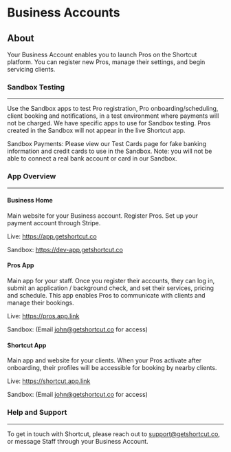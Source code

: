 # Business Accounts


## About

Your Business Account enables you to launch Pros on the Shortcut platform. You can register new Pros, manage their settings, and begin servicing clients.


### Sandbox Testing

***

Use the Sandbox apps to test Pro registration, Pro onboarding/scheduling, client booking and notifications, in a test environment where payments will not be charged. We have specific apps to use for Sandbox testing. Pros created in the Sandbox will not appear in the live  Shortcut app.

Sandbox Payments: Please view our Test Cards page for fake banking information and credit cards to use in the Sandbox. Note: you will not be able to connect a real bank account or card in our Sandbox.


### App Overview

***

#### Business Home
Main website for your Business account. Register Pros. Set up your payment account through Stripe.

Live: https://app.getshortcut.co

Sandbox: https://dev-app.getshortcut.co


#### Pros App
Main app for your staff. Once you register their accounts, they can log in, submit an application / background check, and set their services, pricing and schedule. This app enables Pros to communicate with clients and manage their bookings.

Live: https://pros.app.link

Sandbox: (Email john@getshortcut.co for access)


#### Shortcut App
Main app and website for your clients. When your Pros activate after onboarding, their profiles will be accessible for booking by nearby clients.

Live: https://shortcut.app.link

Sandbox: (Email john@getshortcut.co for access)


### Help and Support

***

To get in touch with Shortcut, please reach out to support@getshortcut.co, or message Staff through your Business Account.
